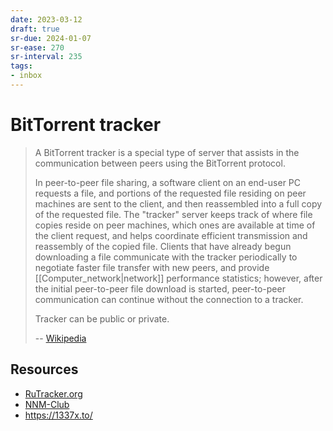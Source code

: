 ```yaml
---
date: 2023-03-12
draft: true
sr-due: 2024-01-07
sr-ease: 270
sr-interval: 235
tags:
- inbox
---
```


# BitTorrent tracker

> A BitTorrent tracker is a special type of server that assists in the
> communication between peers using the BitTorrent protocol.
>
> In peer-to-peer file sharing, a software client on an end-user PC requests a
> file, and portions of the requested file residing on peer machines are sent to
> the client, and then reassembled into a full copy of the requested file. The
> "tracker" server keeps track of where file copies reside on peer machines,
> which ones are available at time of the client request, and helps coordinate
> efficient transmission and reassembly of the copied file. Clients that have
> already begun downloading a file communicate with the tracker periodically to
> negotiate faster file transfer with new peers, and provide
> [[Computer_network|network]] performance statistics; however, after the
> initial peer-to-peer file download is started, peer-to-peer communication can
> continue without the connection to a tracker.
>
> Tracker can be public or private.
>
> -- [Wikipedia](https://en.wikipedia.org/wiki/BitTorrent_tracker)

## Resources

- [RuTracker.org](https://rutracker.org/forum/index.php)
- [NNM-Club](https://nnmclub.to/)
- https://1337x.to/